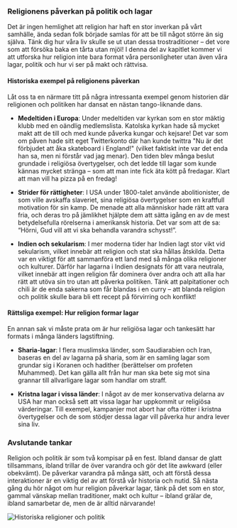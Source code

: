 ### Religionens påverkan på politik och lagar

Det är ingen hemlighet att religion har haft en stor inverkan på vårt samhälle, ända sedan folk började samlas för att be till något större än sig själva. Tänk dig hur våra liv skulle se ut utan dessa trostraditioner – det vore som att försöka baka en tårta utan mjöl! I denna del av kapitlet kommer vi att utforska hur religion inte bara format våra personligheter utan även våra lagar, politik och hur vi ser på makt och rättvisa.

#### Historiska exempel på religionens påverkan

Låt oss ta en närmare titt på några intressanta exempel genom historien där religionen och politiken har dansat en nästan tango-liknande dans.

- **Medeltiden i Europa**: Under medeltiden var kyrkan som en stor mäktig klubb med en oändlig medlemslista. Katolska kyrkan hade så mycket makt att de till och med kunde påverka kungar och kejsare! Det var som om påven hade sitt eget Twitterkonto där han kunde twittra "Nu är det förbjudet att åka skateboard i England!" (vilket faktiskt inte var det enda han sa, men ni förstår vad jag menar). Den tiden blev många beslut grundade i religiösa övertygelser, och det ledde till lagar som kunde kännas mycket stränga – som att man inte fick äta kött på fredagar. Klart att man vill ha pizza på en fredag!

- **Strider för rättigheter**: I USA under 1800-talet använde abolitionister, de som ville avskaffa slaveriet, sina religiösa övertygelser som en kraftfull motivation för sin kamp. De menade att alla människor hade rätt att vara fria, och deras tro på jämlikhet hjälpte dem att sätta igång en av de mest betydelsefulla rörelserna i amerikansk historia. Det var som att de sa: “Hörni, Gud vill att vi ska behandla varandra schysst!”.

- **Indien och sekularism**: I mer moderna tider har Indien lagt stor vikt vid sekularism, vilket innebär att religion och stat ska hållas åtskilda. Detta var en viktigt för att sammanföra ett land med så många olika religioner och kulturer. Därför har lagarna i Indien designats för att vara neutrala, vilket innebär att ingen religion får dominera över andra och att alla har rätt att utöva sin tro utan att påverka politiken. Tänk att palpitationer och chili är de enda sakerna som får blandas i en curry – att blanda religion och politik skulle bara bli ett recept på förvirring och konflikt!

#### Rättsliga exempel: Hur religion formar lagar

En annan sak vi måste prata om är hur religiösa lagar och tankesätt har formats i många länders lagstiftning.

- **Sharia-lagar**: I flera muslimska länder, som Saudiarabien och Iran, baseras en del av lagarna på sharia, som är en samling lagar som grundar sig i Koranen och hadither (berättelser om profeten Muhammed). Det kan gälla allt från hur man ska bete sig mot sina grannar till allvarligare lagar som handlar om straff.

- **Kristna lagar i vissa länder**: I något av de mer konservativa delarna av USA har man också sett att vissa lagar har uppkommit ur religiösa värderingar. Till exempel, kampanjer mot abort har ofta rötter i kristna övertygelser och de som stödjer dessa lagar vill påverka hur andra lever sina liv.

### Avslutande tankar

Religion och politik är som två kompisar på en fest. Ibland dansar de glatt tillsammans, ibland trillar de över varandra och gör det lite awkward (eller obekvämt). De påverkar varandra på många sätt, och att förstå dessa interaktioner är en viktig del av att förstå vår historia och nutid. Så nästa gång du hör något om hur religion påverkar lagar, tänk på det som en stor, gammal vänskap mellan traditioner, makt och kultur – ibland grälar de, ibland samarbetar de, men de är alltid närvarande!

![Historiska religioner och politik](https://example.com/historiska_religioner_och_politik.jpg)